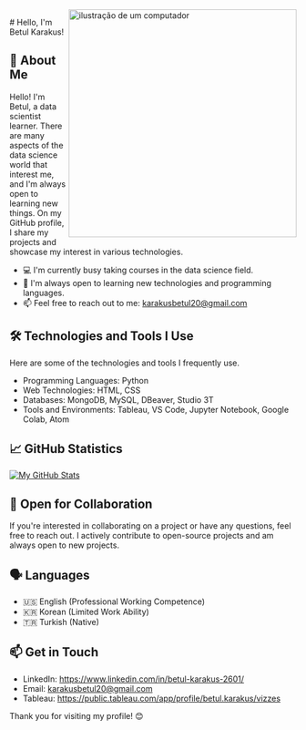 <img src="https://raw.githubusercontent.com/MicaelliMedeiros/micaellimedeiros/master/image/computer-illustration.png" alt="ilustração de um computador" min-width="400px" max-width="400px" width="400px" align="right">

<p align="left"> 
# Hello, I'm Betul Karakus!

## 🚀 About Me

Hello! I'm Betul, a data scientist learner. There are many aspects of the data science world that interest me, and I'm always open to learning new things. On my GitHub profile, I share my projects and showcase my interest in various technologies.

- 💻 I'm currently busy taking courses in the data science field.
- 🌱 I'm always open to learning new technologies and programming languages.
- 📫 Feel free to reach out to me: karakusbetul20@gmail.com

## 🛠️ Technologies and Tools I Use

Here are some of the technologies and tools I frequently use.

- Programming Languages: Python
- Web Technologies: HTML, CSS
- Databases: MongoDB, MySQL, DBeaver, Studio 3T
- Tools and Environments: Tableau, VS Code, Jupyter Notebook, Google Colab, Atom

## 📈 GitHub Statistics

[![My GitHub Stats](https://github-readme-stats.vercel.app/api?username=betulkarakus&show_icons=true&count_private=true&hide=contribs,prs)](https://github.com/betulkarakus)

## 🤝 Open for Collaboration

If you're interested in collaborating on a project or have any questions, feel free to reach out. I actively contribute to open-source projects and am always open to new projects.

## 🗣️ Languages

- 🇺🇸 English (Professional Working Competence)
- 🇰🇷 Korean (Limited Work Ability)
- 🇹🇷 Turkish (Native)

## 📫 Get in Touch

- LinkedIn: https://www.linkedin.com/in/betul-karakus-2601/
- Email: karakusbetul20@gmail.com
- Tableau: https://public.tableau.com/app/profile/betul.karakus/vizzes

Thank you for visiting my profile! 😊

</p>
